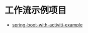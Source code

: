 # 工作流示例项目
- [spring-boot-with-activiti-example](https://github.com/jbarrez/spring-boot-with-activiti-example)